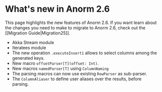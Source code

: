 # What's new in Anorm 2.6

This page highlights the new features of Anorm 2.6. If you want learn about the changes you need to make to migrate to Anorm 2.6, check out the [[Migration Guide|Migration25]].

- Akka Stream module
- Iteratees module
- The new operation `.executeInsert1` allows to select columns among the generated keys.
- New macro `offsetParser[T](offset: Int)`.
- New macros `namedParser[T]` using `ColumnNaming`
- The parsing macros can now use existing `RowParser` as sub-parser.
- The `ColumnAliaser` to define user aliases over the results, before parsing.